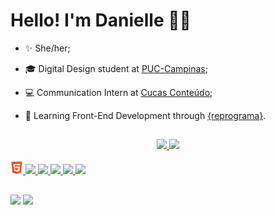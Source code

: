 # Hello! I'm Danielle 👋🏼

- ✨ She/her;

- 🎓 Digital Design student at <a href="https://www.puc-campinas.edu.br/internationalen/">PUC-Campinas</a>;
- 💻 Communication Intern at <a href="https://cucasconteudo.com.br">Cucas Conteúdo</a>;
- 🌱 Learning Front-End Development through <a href="https://github.com/reprograma">{reprograma}</a>.


##

<div align="center">
  <a href="https://github.com/danibena">
  <img height="180em" src="https://github-readme-stats.vercel.app/api?username=danibena&show_icons=true&theme=radical&include_all_commits=true&count_private=true"/>
  <img height="180em" src="https://github-readme-stats.vercel.app/api/top-langs/?username=danibena&theme=radical&layout=compact)"/>
</div>
  <br>
<code><img height="20" src="https://raw.githubusercontent.com/devicons/devicon/master/icons/html5/html5-original.svg"></code>
<code><img height="20" src="https://cdn.jsdelivr.net/gh/devicons/devicon/icons/figma/figma-original.svg"></code>
<code><img height="20" src="https://cdn.jsdelivr.net/gh/devicons/devicon/icons/photoshop/photoshop-plain.svg"></code>
<code><img height="20" src="https://cdn.jsdelivr.net/gh/devicons/devicon/icons/illustrator/illustrator-plain.svg"></code>
<code><img height="20" src="https://cdn.jsdelivr.net/gh/devicons/devicon/icons/aftereffects/aftereffects-original.svg"></code>
<code><img height="20" src="https://cdn.jsdelivr.net/gh/devicons/devicon/icons/premierepro/premierepro-original.svg"></code> 

  ##
  
  <div> 
  <a href="https://www.linkedin.com/in/danibena/" target="_blank"><img src="https://img.shields.io/badge/linkedin-%230077B5.svg?style=for-the-badge&logo=linkedin&logoColor=white" target="_blank"></a> 
  <a href="https://www.behance.net/danibena" target="_blank"><img src="https://img.shields.io/badge/Behance-1769ff?style=for-the-badge&logo=behance&logoColor=white" target="_blank"></a> 
</div>
